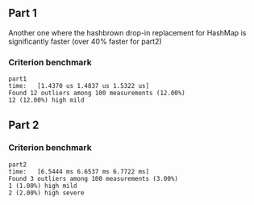 ## Part 1

Another one where the hashbrown drop-in replacement for HashMap is significantly faster (over 40% faster for part2)

### Criterion benchmark

```
part1
time:   [1.4370 us 1.4837 us 1.5322 us]
Found 12 outliers among 100 measurements (12.00%)
12 (12.00%) high mild
```

## Part 2

### Criterion benchmark

```
part2
time:   [6.5444 ms 6.6537 ms 6.7722 ms]
Found 3 outliers among 100 measurements (3.00%)
1 (1.00%) high mild
2 (2.00%) high severe
```